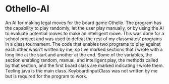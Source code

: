 # Othello-AI
An AI for making legal moves for the board game Othello. 
The program has the capability to play randomly, let the user play manually, or by using the AI to evaluate potential moves to make an intelligent move. 
This was done for a school project and was used to defeat the rest of my classmates’ programs in a class tournament.
The code that enables two programs to play against each other wasn't written by me, so I've marked sections that i wrote with a long line at the start and another at the end. Some of the variables, the section enabling random, manual, and intelligent play, the methods called by that section, and the first board class are marked indicating I wrote them.
Teeling.java is the main class.
KeyboardInputClass was not written by me but is required for the program to work.
